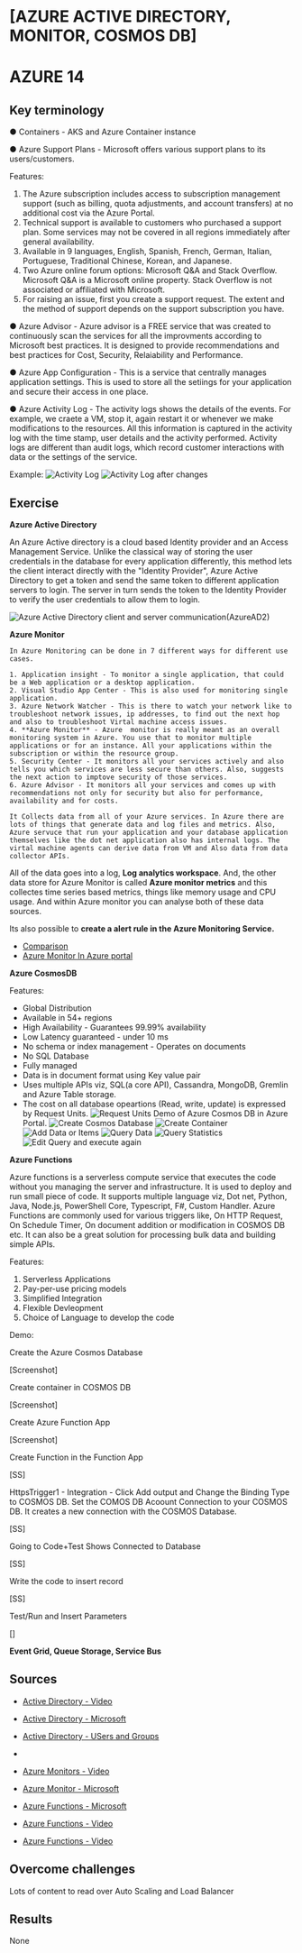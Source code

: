 # [AZURE ACTIVE DIRECTORY, MONITOR, COSMOS DB]
# AZURE 14

## Key terminology
●	Containers - AKS and Azure Container instance

●	Azure Support Plans - Microsoft offers various support plans to its users/customers. 

Features: 

1. The Azure subscription includes access to subscription management support (such as billing, quota adjustments, and account transfers) at no additional cost via the Azure Portal.
2. Technical support is available to customers who purchased a support plan. Some services may not be covered in all regions immediately after general availability.
3. Available in 9 languages, English, Spanish, French, German, Italian, Portuguese, Traditional Chinese, Korean, and Japanese.
4. Two Azure online forum options: Microsoft Q&A and Stack Overflow. Microsoft Q&A is a Microsoft online property. Stack Overflow is not associated or affiliated with Microsoft.
5. For raising an issue, first you create a support request. The extent and the method of support depends on the support subscription you have.

●	Azure Advisor - Azure advisor is a FREE service that was created to continuously scan the services for all the improvments according to Microsoft best practices. It is designed to provide recommendations and best practices for Cost, Security, Relaiability and Performance.

●	Azure App Configuration - This is a service that centrally manages application settings. This is used to store all the setiings for your application and secure their access in one place.

●	Azure Activity Log - The activity logs shows the details of the events. For example, we craete a VM, stop it, again restart it or whenever we make modifications to the resources. All this information is captured in the activity log with the time stamp, user details and the activity performed.
Activity logs are different than audit logs, which record customer interactions with data or the settings of the service.

Example:
![Activity Log]()
![Activity Log after changes]()

## Exercise

**Azure Active Directory**

   An Azure Active directory is a cloud based Identity provider and an Access Management Service. Unlike the classical way of storing the user credentials in the database for every application differently, this method lets the client interact directly with the "Identity Provider", Azure Active Directory to get a token and send the same token to different application servers to login. The server in turn sends the token to the Identity Provider to verify the user credentials to allow them to login.

   ![Azure Active Directory client and server communication](AzureAD1)(AzureAD2)

**Azure Monitor**

    In Azure Monitoring can be done in 7 different ways for different use cases. 

    1. Application insight - To monitor a single application, that could be a Web application or a desktop application.
    2. Visual Studio App Center - This is also used for monitoring single application.
    3. Azure Network Watcher - This is there to watch your network like to troubleshoot network issues, ip addresses, to find out the next hop and also to troubleshoot Virtal machine access issues.
    4. **Azure Monitor** - Azure  monitor is really meant as an overall monitoring system in Azure. You use that to monitor multiple applications or for an instance. All your applications within the subscription or within the resource group.
    5. Security Center - It monitors all your services actively and also tells you which services are less secure than others. Also, suggests the next action to imptove security of those services.
    6. Azure Advisor - It monitors all your services and comes up with recommendations not only for security but also for performance, availability and for costs.

    It Collects data from all of your Azure services. In Azure there are lots of things that generate data and log files and metrics. Also, Azure servuce that run your application and your database application themselves like the dot net application also has internal logs. The virtal machine agents can derive data from VM and Also data from data collector APIs.
   All of the data goes into a log, **Log analytics workspace**. And, the other data store for Azure Monitor is called **Azure monitor metrics** and this collectes time series based metrics, things like memory usage and CPU usage.
   And within Azure monitor you can analyse both of these data sources.

   Its also possible to **create a alert rule in the Azure Monitoring Service.**
      
* [Comparison](ComparingOptionsForMonitoring.png)
* [Azure Monitor In Azure portal]()


**Azure CosmosDB**  

Features:
- Global Distribution
- Available in 54+ regions
- High Availability - Guarantees 99.99% availability
- Low Latency guaranteed - under 10 ms
- No schema or index management - Operates on documents
- No SQL Database
- Fully managed 
- Data is in document format using Key value pair
- Uses multiple APIs viz, SQL(a core API), Cassandra, MongoDB, Gremlin and Azure Table storage.
- The cost on all database opeartions (Read, write, update) is expressed by Request Units.
![Request Units](RequestUnits)
Demo of Azure Cosmos DB in Azure Portal.
![Create Cosmos Database](1-CosmosDBCreated)
![Create Container](2-CosmosDBNewContainer)
![Add Data or Items](3-CosmosDBAddItems)
![Query Data](4-CosmosDBQueryData)
![Query Statistics](5-CosmosDBQueryStatistics)
![Edit Query and execute again](6-CosmosDBQueryStatisticsIncreased)

**Azure Functions** 

Azure functions is a serverless compute service that executes the code without you managing the server and infrastructure. It is used to deploy and run small piece of code. It supports multiple language viz, Dot net, Python, Java, Node.js, PowerShell Core, Typescript, F#, Custom Handler.
Azure Functions are commonly used for various triggers like, On HTTP Request, On Schedule Timer, On document addition or modification in COSMOS DB etc. It can also be a great solution for processing bulk data and building simple APIs.


Features:
1. Serverless Applications
2. Pay-per-use pricing models
3. Simplified Integration
4. Flexible Devleopment
5. Choice of Language to develop the code

Demo:

Create the Azure Cosmos Database

[Screenshot]

Create container in COSMOS DB

[Screenshot]

Create Azure Function App

[Screenshot]

Create Function in the Function App

[SS]

HttpsTrigger1 - Integration - Click Add output and Change the Binding Type to COSMOS DB. Set the COMOS DB Acoount Connection to your COSMOS DB. It creates a new connection with the COSMOS Database.

[SS]

Going to Code+Test Shows Connected to Database

[SS]

Write the code to insert record

[SS]

Test/Run and Insert Parameters

[]




**Event Grid, Queue Storage, Service Bus**




## Sources

* [Active Directory - Video](https://www.youtube.com/watch?v=GbntYTbXLHc)
* [Active Directory - Microsoft](https://www.learn.microsoft.com)
* [Active Directory - USers and Groups](https://learn.microsoft.com/en-us/azure/active-directory/fundamentals/concept-learn-about-groups)
* []()

* [Azure Monitors - Video](https://www.youtube.com/watch?v=Zr7LcSr6Ooo)
* [Azure Monitor - Microsoft]((https://www.learn.microsoft.com))
* [Azure Functions - Microsoft](https://learn.microsoft.com/en-us/azure/azure-functions/functions-overview)
* [Azure Functions - Video](https://www.youtube.com/watch?v=B0vg8Bxbw3c)
* [Azure Functions - Video](https://www.youtube.com/watch?v=kiQlRXhNEvQ)
## Overcome challenges

Lots of content to read over Auto Scaling and Load Balancer


## Results

None